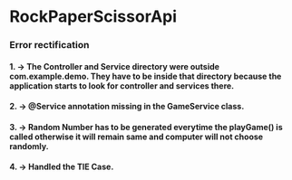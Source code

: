 # RockPaperScissorApi

### Error rectification 
#### 1. -> The Controller and Service directory were outside com.example.demo. They have to be inside that directory because the application starts to look for controller and services there.
#### 2. -> @Service annotation missing in the GameService class.
#### 3. -> Random Number has to be generated everytime the playGame() is called otherwise it will remain same and computer will not choose randomly.
#### 4. -> Handled the TIE Case.
